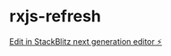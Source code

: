 # rxjs-refresh

[Edit in StackBlitz next generation editor ⚡️](https://stackblitz.com/~/github.com/JamesTL/rxjs-refresh)